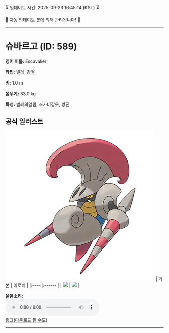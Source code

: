 
⏳ 업데이트 시간: 2025-09-23 16:45:14 (KST) ⏳

🤖 자동 업데이트 봇에 의해 관리됩니다! 🤖

---

# 슈바르고 (ID: 589)
**영어 이름:** Escavalier

**타입:** 벌레, 강철

**키:** 1.0 m

**몸무게:** 33.0 kg

**특성:** 벌레의알림, 조가비갑옷, 방진

## 공식 일러스트
![](https://raw.githubusercontent.com/PokeAPI/sprites/master/sprites/pokemon/other/official-artwork/589.png)
| 기본 | 이로치 |
|:----:|:------:|
| <img src="http://play.pokemonshowdown.com/sprites/ani/escavalier.gif" width="200"> | <img src="http://play.pokemonshowdown.com/sprites/ani-shiny/escavalier.gif" width="200"> |

**울음소리:**<br><audio controls src="https://raw.githubusercontent.com/PokeAPI/cries/main/cries/pokemon/latest/589.ogg"></audio><br> [링크(다운로드 될 수도)](https://raw.githubusercontent.com/PokeAPI/cries/main/cries/pokemon/latest/589.ogg)


---
